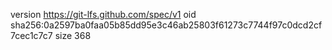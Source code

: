 version https://git-lfs.github.com/spec/v1
oid sha256:0a2597ba0faa05b85dd95e3c46ab25803f61273c7744f97c0dcd2cf7cec1c7c7
size 368

